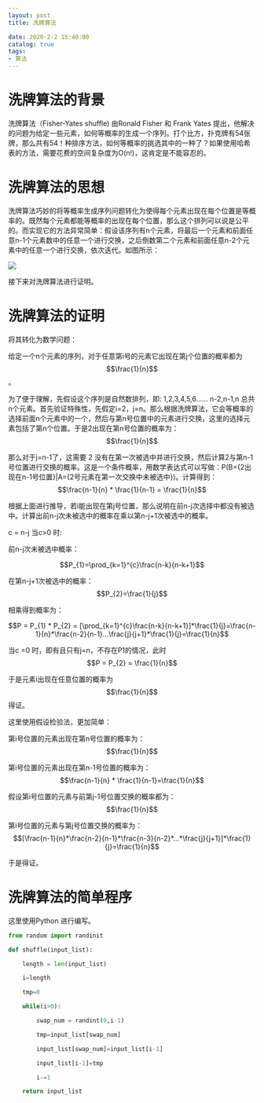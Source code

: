 ```yaml
---
layout: post
title: 洗牌算法

date: 2020-2-2 15:40:00
catalog: true
tags:
- 算法
---
```


# 洗牌算法的背景

洗牌算法（Fisher-Yates shuffle) 由Ronald Fisher 和 Frank Yates 提出，他解决的问题为给定一些元素，如何等概率的生成一个序列。打个比方，扑克牌有54张牌，那么共有54！种排序方法，如何等概率的挑选其中的一种了？如果使用哈希表的方法，需要花费的空间复杂度为O(n!)，这肯定是不能容忍的。



# 洗牌算法的思想

洗牌算法巧妙的将等概率生成序列问题转化为使得每个元素出现在每个位置是等概率的。既然每个元素都能等概率的出现在每个位置，那么这个排列可以说是公平的。而实现它的方法异常简单：假设该序列有n个元素，将最后一个元素和前面任意n-1个元素数中的任意一个进行交换，之后倒数第二个元素和前面任意n-2个元素中的任意一个进行交换，依次迭代。如图所示：

![](https://pic4.zhimg.com/50/v2-269f56ea65c73117afab898c750da128_hd.gif)

接下来对洗牌算法进行证明。



# 洗牌算法的证明

将其转化为数学问题：

给定一个n个元素的序列，对于任意第i号的元素它出现在第j个位置的概率都为$$\frac{1}{n}$$ 。



为了便于理解，先假设这个序列是自然数排列，即: 1,2,3,4,5,6...... n-2,n-1,n 总共n个元素。首先验证特殊性，先假定i=2，j=n。那么根据洗牌算法，它会等概率的选择前面n个元素中的一个，然后与第n号位置中的元素进行交换，这里的选择元素包括了第n个位置。于是2出现在第n号位置的概率为：$$\frac{1}{n}$$ 



那么对于j=n-1了，这需要 2 没有在第一次被选中并进行交换，然后计算2与第n-1号位置进行交换的概率。这是一个条件概率，用数学表达式可以写做：P(B={2出现在n-1号位置}\|A={2号元素在第一次交换中未被选中})。计算得到：$$\frac{n-1}{n} * \frac{1}{n-1} = \frac{1}{n}$$




根据上面进行推导，若i能出现在第j号位置，那么说明在前n-j次选择中都没有被选中。计算出前n-j次未被选中的概率在乘以第n-j+1次被选中的概率。

c = n-j    当c>0 时:

前n-j次未被选中概率：

$$P_{1}=\prod_{k=1}^{c}\frac{n-k}{n-k+1}$$

在第n-j+1次被选中的概率：
$$P_{2}=\frac{1}{j}$$

相乘得到概率为：

$$P = P_{1} * P_{2} = [\prod_{k=1}^{c}\frac{n-k}{n-k+1}]*\frac{1}{j}=\frac{n-1}{n}*\frac{n-2}{n-1}...\frac{j}{j+1}*\frac{1}{j}=\frac{1}{n}$$


当c =0 时，即有且只有j=n，不存在P1的情况，此时 $$P = P_{2} = \frac{1}{n}$$

于是元素i出现在任意位置的概率为 $$\frac{1}{n}$$得证。



这里使用假设检验法，更加简单：

第i号位置的元素出现在第n号位置的概率为：$$\frac{1}{n}$$

第i号位置的元素出现在第n-1号位置的概率为：$$\frac{n-1}{n} * \frac{1}{n-1}=\frac{1}{n}$$

假设第i号位置的元素与前第j-1号位置交换的概率都为：$$\frac{1}{n}$$

第i号位置的元素与第j号位置交换的概率为：$$[\frac{n-1}{n}*\frac{n-2}{n-1}*\frac{n-3}{n-2}*...*\frac{j}{j+1}]*\frac{1}{j}=\frac{1}{n}$$	

于是得证。



#  洗牌算法的简单程序

这里使用Python 进行编写。

```python
from random import randinit 

def shuffle(input_list):

	length = len(input_list) 

    i=length 

	tmp=0 

	while(i>0): 

		swap_num = randint(0,i-1) 

		tmp=input_list[swap_num] 

		input_list[swap_num]=input_list[i-1] 

		input_list[i-1]=tmp 

		i-=1 

	return input_list

```

